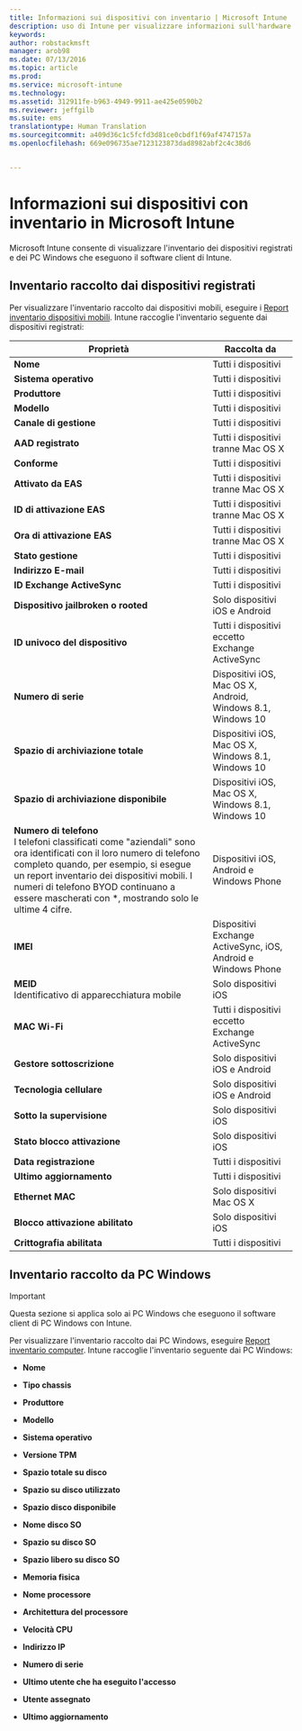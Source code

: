 ```yaml
---
title: Informazioni sui dispositivi con inventario | Microsoft Intune
description: uso di Intune per visualizzare informazioni sull'hardware dei dispositivi gestiti.
keywords: 
author: robstackmsft
manager: arob98
ms.date: 07/13/2016
ms.topic: article
ms.prod: 
ms.service: microsoft-intune
ms.technology: 
ms.assetid: 312911fe-b963-4949-9911-ae425e0590b2
ms.reviewer: jeffgilb
ms.suite: ems
translationtype: Human Translation
ms.sourcegitcommit: a409d36c1c5fcfd3d81ce0cbdf1f69af4747157a
ms.openlocfilehash: 669e096735ae7123123873dad8982abf2c4c38d6


---
```


# Informazioni sui dispositivi con inventario in Microsoft Intune
Microsoft Intune consente di visualizzare l'inventario dei dispositivi registrati e dei PC Windows che eseguono il software client di Intune.

## Inventario raccolto dai dispositivi registrati
Per visualizzare l'inventario raccolto dai dispositivi mobili, eseguire i [Report inventario dispositivi mobili](understand-microsoft-intune-operations-by-using-reports.md). Intune raccoglie l'inventario seguente dai dispositivi registrati:

|Proprietà|Raccolta da|
|------------|-----------------------|
|**Nome**|Tutti i dispositivi|
|**Sistema operativo**|Tutti i dispositivi|
|**Produttore**|Tutti i dispositivi|
|**Modello**|Tutti i dispositivi|
|**Canale di gestione**|Tutti i dispositivi|
|**AAD registrato**|Tutti i dispositivi tranne Mac OS X|
|**Conforme**|Tutti i dispositivi|
|**Attivato da EAS**|Tutti i dispositivi tranne Mac OS X|
|**ID di attivazione EAS**|Tutti i dispositivi tranne Mac OS X|
|**Ora di attivazione EAS**|Tutti i dispositivi tranne Mac OS X|
|**Stato gestione**|Tutti i dispositivi|
|**Indirizzo E-mail**|Tutti i dispositivi|
|**ID Exchange ActiveSync**|Tutti i dispositivi|
|**Dispositivo jailbroken o rooted**|Solo dispositivi iOS e Android|
|**ID univoco del dispositivo**|Tutti i dispositivi eccetto Exchange ActiveSync|
|**Numero di serie**|Dispositivi iOS, Mac OS X, Android, Windows 8.1, Windows 10|
|**Spazio di archiviazione totale**|Dispositivi iOS, Mac OS X, Windows 8.1, Windows 10|
|**Spazio di archiviazione disponibile**|Dispositivi iOS, Mac OS X, Windows 8.1, Windows 10|
|**Numero di telefono**<br>I telefoni classificati come "aziendali" sono ora identificati con il loro numero di telefono completo quando, per esempio, si esegue un report inventario dei dispositivi mobili. I numeri di telefono BYOD continuano a essere mascherati con &#42;, mostrando solo le ultime 4 cifre.|Dispositivi iOS, Android e Windows Phone|
|**IMEI**|Dispositivi Exchange ActiveSync, iOS, Android e Windows Phone|
|**MEID**<br>Identificativo di apparecchiatura mobile|Solo dispositivi iOS|
|**MAC Wi-Fi**|Tutti i dispositivi eccetto Exchange ActiveSync|
|**Gestore sottoscrizione**|Solo dispositivi iOS e Android|
|**Tecnologia cellulare**|Solo dispositivi iOS e Android|
|**Sotto la supervisione**|Solo dispositivi iOS|
|**Stato blocco attivazione**|Solo dispositivi iOS|
|**Data registrazione**|Tutti i dispositivi|
|**Ultimo aggiornamento**|Tutti i dispositivi|
|**Ethernet MAC**|Solo dispositivi Mac OS X|
|**Blocco attivazione abilitato**|Solo dispositivi iOS|
|**Crittografia abilitata**|Tutti i dispositivi|

## Inventario raccolto da PC Windows
> [!IMPORTANT]
> Questa sezione si applica solo ai PC Windows che eseguono il software client di PC Windows con Intune.

Per visualizzare l'inventario raccolto dai PC Windows, eseguire [Report inventario computer](understand-microsoft-intune-operations-by-using-reports.md). Intune raccoglie l'inventario seguente dai PC Windows:

-   **Nome**

-   **Tipo chassis**

-   **Produttore**

-   **Modello**

-   **Sistema operativo**

-   **Versione TPM**

-   **Spazio totale su disco**

-   **Spazio su disco utilizzato**

-   **Spazio disco disponibile**

-   **Nome disco SO**

-   **Spazio su disco SO**

-   **Spazio libero su disco SO**

-   **Memoria fisica**

-   **Nome processore**

-   **Architettura del processore**

-   **Velocità CPU**

-   **Indirizzo IP**

-   **Numero di serie**

-   **Ultimo utente che ha eseguito l'accesso**

-   **Utente assegnato**

-   **Ultimo aggiornamento**

<!-- this section below belongs in the planning journey
### See Also
[Monitoring and reports with Microsoft Intune](monitoring-and-reports-with-microsoft-intune.md)
-->



<!--HONumber=Jul16_HO3-->


